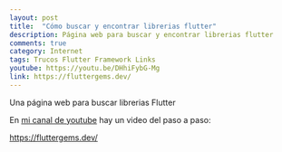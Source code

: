 ```yaml
---
layout: post
title:  "Cómo buscar y encontrar librerias flutter"
description: Página web para buscar y encontrar librerias flutter
comments: true
category: Internet
tags: Trucos Flutter Framework Links
youtube: https://youtu.be/DHhiFybG-Mg
link: https://fluttergems.dev/
---
```

Una página web para buscar librerias Flutter

En <a target="_blank" href="{{ page.youtube }}">mi canal de youtube</a> hay un video del paso a paso:

<a target="_blank" href="{{ page.link }}">https://fluttergems.dev/</a> 

